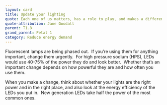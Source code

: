 ```yaml
---
layout: card
title: Update your lighting
quote: Each one of us matters, has a role to play, and makes a difference. Each one of us must take responsibility for our own lives, and above all, show respect and love for living things around us, especially each other.
quote-attribution: Jane Goodall
parent: T1.8
grand_parent: Petal 1
category: Reduce energy demand
---
```


<p>Fluorescent lamps are being phased out.  If you’re using them for anything important, change them urgently.  For high pressure sodium (HPS), LEDs would use 40-75% of the power they do and look better.  Whether that’s an important change depends on how powerful they are and how often you use them. </p><p>When you make a change, think about whether your lights are the right power and in the right place, and also look at the energy efficiency of the LEDs you put in.  New generation LEDs take half the power of the most common ones.  </p> 

